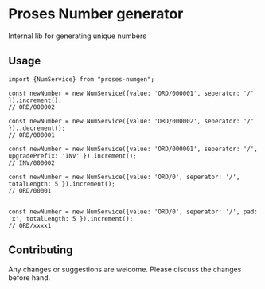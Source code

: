 # Proses Number generator
Internal lib for generating unique numbers

## Usage
```
import {NumService} from "proses-numgen";

const newNumber = new NumService({value: 'ORD/000001', seperator: '/' }).increment();
// ORD/000002

const newNumber = new NumService({value: 'ORD/000002', seperator: '/' })..decrement();
// ORD/000001

const newNumber = new NumService({value: 'ORD/000001', seperator: '/', upgradePrefix: 'INV' }).increment();
// INV/000002 

const newNumber = new NumService({value: 'ORD/0', seperator: '/', totalLength: 5 }).increment();
// ORD/00001


const newNumber = new NumService({value: 'ORD/0', seperator: '/', pad: 'x', totalLength: 5 }).increment();
// ORD/xxxx1

```

## Contributing
Any changes or suggestions are welcome. Please discuss the changes before hand.